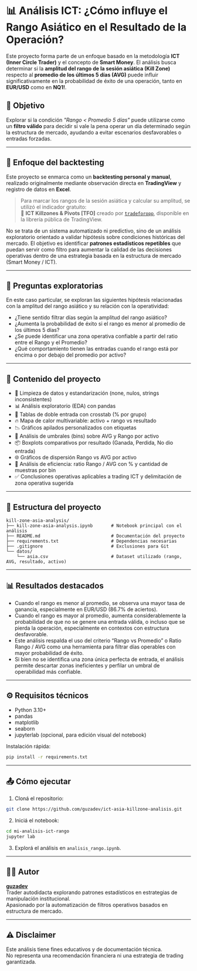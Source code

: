 # 📊 Análisis ICT: ¿Cómo influye el Rango Asiático en el Resultado de la Operación?

Este proyecto forma parte de un enfoque basado en la metodología **ICT (Inner Circle Trader)** y el concepto de **Smart Money**. El análisis busca determinar si la **amplitud del rango de la sesión asiática (Kill Zone)** respecto al **promedio de los últimos 5 días (AVG)** puede influir significativamente en la probabilidad de éxito de una operación, tanto en **EUR/USD** como en **NQ1!**.

## 🧠 Objetivo

Explorar si la condición *"Rango < Promedio 5 días"* puede utilizarse como un **filtro válido** para decidir si vale la pena operar un día determinado según la estructura de mercado, ayudando a evitar escenarios desfavorables o entradas forzadas.

---

## 🧪 Enfoque del backtesting

Este proyecto se enmarca como un **backtesting personal y manual**, realizado originalmente mediante observación directa en **TradingView** y registro de datos en **Excel**.

> Para marcar los rangos de la sesión asiática y calcular su amplitud, se utilizó el indicador gratuito:  
> 📌 **ICT Killzones & Pivots [TFO]** creado por [`tradeforopp`](https://www.tradingview.com/u/tradeforopp/), disponible en la librería pública de TradingView.

No se trata de un sistema automatizado ni predictivo, sino de un análisis exploratorio orientado a validar hipótesis sobre condiciones históricas del mercado. El objetivo es identificar **patrones estadísticos repetibles** que puedan servir como filtro para aumentar la calidad de las decisiones operativas dentro de una estrategia basada en la estructura de mercado (Smart Money / ICT).

---

## 🧭 Preguntas exploratorias
En este caso particular, se exploran las siguientes hipótesis relacionadas con la amplitud del rango asiático y su relación con la operatividad:
- ¿Tiene sentido filtrar días según la amplitud del rango asiático?
- ¿Aumenta la probabilidad de éxito si el rango es menor al promedio de los últimos 5 días?
- ¿Se puede identificar una zona operativa confiable a partir del ratio entre el Rango y el Promedio?
- ¿Qué comportamiento tienen las entradas cuando el rango está por encima o por debajo del promedio por activo?

---

## 📌 Contenido del proyecto

- 🧼 Limpieza de datos y estandarización (none, nulos, strings inconsistentes)
- 📊 Análisis exploratorio (EDA) con pandas
- 📑 Tablas de doble entrada con crosstab (% por grupo)
- 🔥 Mapa de calor multivariable: activo + rango vs resultado
- 📉 Gráficos apilados personalizados con etiquetas
- 🧪 Análisis de umbrales (bins) sobre AVG y Rango por activo
- 📦 Boxplots comparativos por resultado (Ganada, Perdida, No dio entrada)
- 🌐 Gráficos de dispersión Rango vs AVG por activo
- 📐 Análisis de eficiencia: ratio Rango / AVG con % y cantidad de muestras por bin
- ✅ Conclusiones operativas aplicables a trading ICT y delimitación de zona operativa sugerida

---

## 📁 Estructura del proyecto

```
kill-zone-asia-analysis/
├── kill-zone-asia-analysis.ipynb       # Notebook principal con el análisis
├── README.md                           # Documentación del proyecto
├── requirements.txt                    # Dependencias necesarias
├── .gitignore                          # Exclusiones para Git
└── datos/
    └── asia.csv                        # Dataset utilizado (rango, AVG, resultado, activo)
```

---

## 📊 Resultados destacados
- Cuando el rango es menor al promedio, se observa una mayor tasa de ganancia, especialmente en EUR/USD (86.7% de aciertos).
- Cuando el rango es mayor al promedio, aumenta considerablemente la probabilidad de que no se genere una entrada válida, o incluso que se pierda la operación, especialmente en contextos con estructura desfavorable.
- Este análisis respalda el uso del criterio “Rango vs Promedio” o Ratio Rango / AVG como una herramienta para filtrar días operables con mayor probabilidad de éxito.
- Si bien no se identifica una zona única perfecta de entrada, el análisis permite descartar zonas ineficientes y perfilar un umbral de operabilidad más confiable.

---

## ⚙️ Requisitos técnicos

- Python 3.10+
- pandas
- matplotlib
- seaborn
- jupyterlab (opcional, para edición visual del notebook)

Instalación rápida:

```bash
pip install -r requirements.txt
```

---

## 📤 Cómo ejecutar

1. Cloná el repositorio:
```bash
git clone https://github.com/guzadev/ict-asia-killzone-analisis.git
```

2. Iniciá el notebook:
```bash
cd mi-analisis-ict-rango
jupyter lab
```

3. Explorá el análisis en `analisis_rango.ipynb`.

---

## 👨‍💻 Autor

**[guzadev](https://github.com/guzadev/ict-asia-killzone-analisis)**  
Trader autodidacta explorando patrones estadísticos en estrategias de manipulación institucional.  
Apasionado por la automatización de filtros operativos basados en estructura de mercado.

---

## ⚠️ Disclaimer

Este análisis tiene fines educativos y de documentación técnica.  
No representa una recomendación financiera ni una estrategia de trading garantizada.
